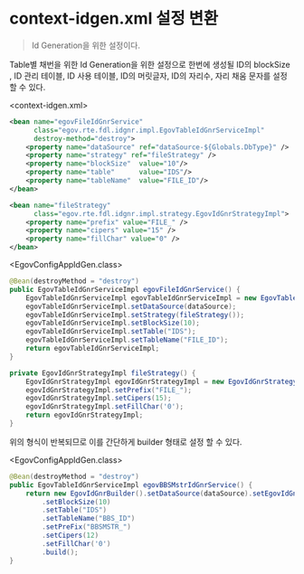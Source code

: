 # context-idgen.xml 설정 변환

> Id Generation을 위한 설정이다.

Table별 채번을 위한 Id Generation을 위한 설정으로 한번에 생성될 ID의 blockSize , ID 관리 테이블, ID 사용 테이블, ID의 머릿글자, ID의 자리수, 자리 채움 문자를 설정 할 수 있다.

<context-idgen.xml>

```xml
<bean name="egovFileIdGnrService"
      class="egov.rte.fdl.idgnr.impl.EgovTableIdGnrServiceImpl"
      destroy-method="destroy">
    <property name="dataSource" ref="dataSource-${Globals.DbType}" />
    <property name="strategy" ref="fileStrategy" />
    <property name="blockSize"  value="10"/>
    <property name="table"      value="IDS"/>
    <property name="tableName"  value="FILE_ID"/>
</bean>

<bean name="fileStrategy"
      class="egov.rte.fdl.idgnr.impl.strategy.EgovIdGnrStrategyImpl">
    <property name="prefix" value="FILE_" />
    <property name="cipers" value="15" />
    <property name="fillChar" value="0" />
</bean>
```

<EgovConfigAppIdGen.class>

```java
@Bean(destroyMethod = "destroy")
public EgovTableIdGnrServiceImpl egovFileIdGnrService() {
    EgovTableIdGnrServiceImpl egovTableIdGnrServiceImpl = new EgovTableIdGnrServiceImpl();
    egovTableIdGnrServiceImpl.setDataSource(dataSource);
    egovTableIdGnrServiceImpl.setStrategy(fileStrategy());
    egovTableIdGnrServiceImpl.setBlockSize(10);
    egovTableIdGnrServiceImpl.setTable("IDS");
    egovTableIdGnrServiceImpl.setTableName("FILE_ID");
    return egovTableIdGnrServiceImpl;
}

private EgovIdGnrStrategyImpl fileStrategy() {
    EgovIdGnrStrategyImpl egovIdGnrStrategyImpl = new EgovIdGnrStrategyImpl();
    egovIdGnrStrategyImpl.setPrefix("FILE_");
    egovIdGnrStrategyImpl.setCipers(15);
    egovIdGnrStrategyImpl.setFillChar('0');
    return egovIdGnrStrategyImpl;
}

```

위의 형식이 반복되므로 이를 간단하게 builder 형태로 설정 할 수 있다.

<EgovConfigAppIdGen.class>

```java
@Bean(destroyMethod = "destroy")
public EgovTableIdGnrServiceImpl egovBBSMstrIdGnrService() {
    return new EgovIdGnrBuilder().setDataSource(dataSource).setEgovIdGnrStrategyImpl(new EgovIdGnrStrategyImpl())
        .setBlockSize(10)
        .setTable("IDS")
        .setTableName("BBS_ID")
        .setPreFix("BBSMSTR_")
        .setCipers(12)
        .setFillChar('0')
        .build();
}

```
